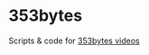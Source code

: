 # 353bytes
Scripts &amp; code for [353bytes videos][youtube]


[youtube]: https://www.youtube.com/channel/UC9Ran8PpxLFGKQNs-bdQ7zg?view_as=subscriber
